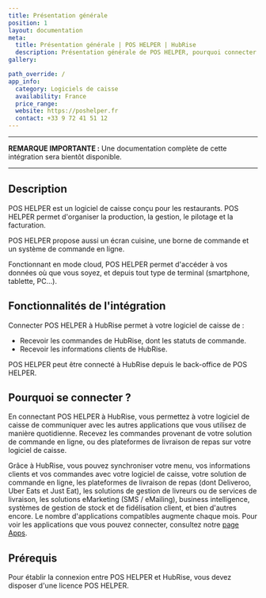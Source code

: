 ```yaml
---
title: Présentation générale
position: 1
layout: documentation
meta:
  title: Présentation générale | POS HELPER | HubRise
  description: Présentation générale de POS HELPER, pourquoi connecter votre logiciel de caisse à HubRise et les fonctionnalités de l'intégration avec HubRise. Synchronisez vos données.
gallery:

path_override: /
app_info:
  category: Logiciels de caisse
  availability: France
  price_range:
  website: https://poshelper.fr
  contact: +33 9 72 41 51 12
---
```


---

**REMARQUE IMPORTANTE :** Une documentation complète de cette intégration sera bientôt disponible.

---

## Description

POS HELPER est un logiciel de caisse conçu pour les restaurants. POS HELPER permet d'organiser la production, la gestion, le pilotage et la facturation.

POS HELPER propose aussi un écran cuisine, une borne de commande et un système de commande en ligne.

Fonctionnant en mode cloud, POS HELPER permet d'accéder à vos données où que vous soyez, et depuis tout type de terminal (smartphone, tablette, PC...).

## Fonctionnalités de l'intégration

Connecter POS HELPER à HubRise permet à votre logiciel de caisse de :

- Recevoir les commandes de HubRise, dont les statuts de commande.
- Recevoir les informations clients de HubRise.

POS HELPER peut être connecté à HubRise depuis le back-office de POS HELPER.

## Pourquoi se connecter ?

En connectant POS HELPER à HubRise, vous permettez à votre logiciel de caisse de communiquer avec les autres applications que vous utilisez de manière quotidienne. Recevez les commandes provenant de votre solution de commande en ligne, ou des plateformes de livraison de repas sur votre logiciel de caisse.

Grâce à HubRise, vous pouvez synchroniser votre menu, vos informations clients et vos commandes avec votre logiciel de caisse, votre solution de commande en ligne, les plateformes de livraison de repas (dont Deliveroo, Uber Eats et Just Eat), les solutions de gestion de livreurs ou de services de livraison, les solutions eMarketing (SMS / eMailing), business intelligence, systèmes de gestion de stock et de fidélisation client, et bien d'autres encore. Le nombre d'applications compatibles augmente chaque mois. Pour voir les applications que vous pouvez connecter, consultez notre [page Apps](/apps).

## Prérequis

Pour établir la connexion entre POS HELPER et HubRise, vous devez disposer d'une licence POS HELPER.
